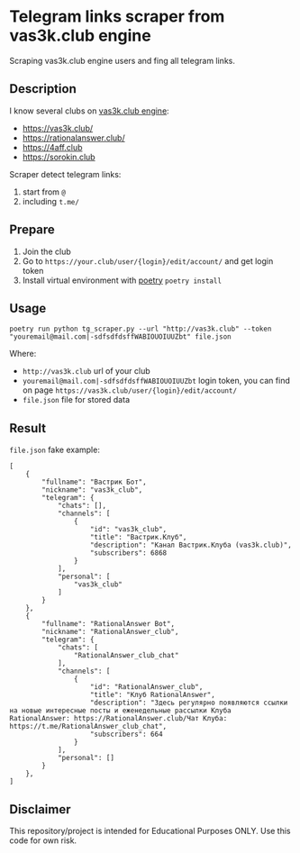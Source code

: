 # Telegram links scraper from vas3k.club engine 

 Scraping vas3k.club engine users and fing all telegram links.
 
 ## Description

I know several clubs on [vas3k.club engine](https://github.com/vas3k/vas3k.club):
- https://vas3k.club/
- https://rationalanswer.club/
- https://4aff.club
- https://sorokin.club

Scraper detect telegram links:
1. start from `@`
2. including `t.me/`

## Prepare

1. Join the club
2. Go to `https://your.club/user/{login}/edit/account/` and get login token
3. Install virtual environment with [poetry](https://github.com/python-poetry/poetry) `poetry install`

## Usage

```
poetry run python tg_scraper.py --url "http://vas3k.club" --token "youremail@mail.com|-sdfsdfdsffWABIOUOIUUZbt" file.json
```

Where:
- `http://vas3k.club` url of your club
- `youremail@mail.com|-sdfsdfdsffWABIOUOIUUZbt` login token, you can find on page `https://vas3k.club/user/{login}/edit/account/`
- `file.json` file for stored data

## Result

`file.json` fake example:
```
[
    {
        "fullname": "Вастрик Бот",
        "nickname": "vas3k_club",
        "telegram": {
            "chats": [],
            "channels": [
                {
                    "id": "vas3k_club",
                    "title": "Вастрик.Клуб",
                    "description": "Канал Вастрик.Клуба (vas3k.club)",
                    "subscribers": 6868
                }
            ],
            "personal": [
                "vas3k_club"
            ]
        }
    },
    {
        "fullname": "RationalAnswer Bot",
        "nickname": "RationalAnswer_club",
        "telegram": {
            "chats": [
                "RationalAnswer_club_chat"
            ],
            "channels": [
                {
                    "id": "RationalAnswer_club",
                    "title": "Клуб RationalAnswer",
                    "description": "Здесь регулярно появляются ссылки на новые интересные посты и еженедельные рассылки Клуба RationalAnswer: https://RationalAnswer.club/Чат Клуба: https://t.me/RationalAnswer_club_chat",
                    "subscribers": 664
                }
            ],
            "personal": []
        }
    },
]
```

## Disclaimer

This repository/project is intended for Educational Purposes ONLY. Use this code for own risk.